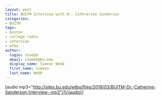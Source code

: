 ```yaml
---
layout: post
title: BUITM Interview with Dr. Cathrerine Sanderson
categories:
- BUITM
tags:
- boston
- college radio
- interview
- wtbu
author:
  login: stwebb
  email: stwebb@bu.edu
  display_name: Simeon Webb
  first_name: Simeon
  last_name: Webb
---
```

\[audio mp3="http://sites.bu.edu/wtbu/files/2019/03/BUITM-Dr.-Catherine-Sanderson-Interview-.mp3"\]\[/audio\]